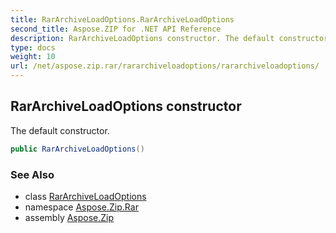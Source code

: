 ```yaml
---
title: RarArchiveLoadOptions.RarArchiveLoadOptions
second_title: Aspose.ZIP for .NET API Reference
description: RarArchiveLoadOptions constructor. The default constructor
type: docs
weight: 10
url: /net/aspose.zip.rar/rararchiveloadoptions/rararchiveloadoptions/
---
```

## RarArchiveLoadOptions constructor

The default constructor.

```csharp
public RarArchiveLoadOptions()
```

### See Also

* class [RarArchiveLoadOptions](../)
* namespace [Aspose.Zip.Rar](../../rararchiveloadoptions/)
* assembly [Aspose.Zip](../../../)


